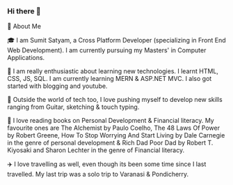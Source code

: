 ### Hi there 👋

🚀 About Me

🎓 I am Sumit Satyam, a Cross Platform Developer (specializing in Front End Web Development). I am currently pursuing my Masters' in Computer Applications. 

🤵 I am really enthusiastic about learning new technologies. I learnt HTML, CSS, JS, SQL. I am currently learning MERN & ASP.NET MVC. I also got started with blogging and youtube.

🎸 Outside the world of tech too, I love pushing myself to develop new skills ranging from Guitar, sketching & touch typing. 

📙 I love reading books on Personal Development & Financial literacy. My favourite ones are The Alchemist by Paulo Coelho, The 48 Laws Of Power by Robert Greene, How To Stop Worrying And Start Living by Dale Carnegie in the genre of personal development & Rich Dad Poor Dad by Robert T. Kiyosaki and Sharon Lechter in the genre of Financial literacy.

✈️ I love travelling as well, even though its been some time since I last travelled. My last trip was a solo trip to Varanasi & Pondicherry.
